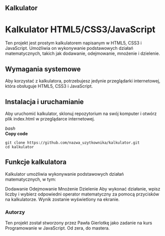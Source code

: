 ## Kalkulator
# Kalkulator HTML5/CSS3/JavaScript
Ten projekt jest prostym kalkulatorem napisanym w HTML5, CSS3 i JavaScript. Umożliwia on wykonywanie podstawowych działań matematycznych, takich jak dodawanie, odejmowanie, mnożenie i dzielenie.

## Wymagania systemowe
Aby korzystać z kalkulatora, potrzebujesz jedynie przeglądarki internetowej, która obsługuje HTML5, CSS3 i JavaScript.

## Instalacja i uruchamianie
Aby uruchomić kalkulator, sklonuj repozytorium na swój komputer i otwórz plik index.html w przeglądarce internetowej.

_bash_  
**Copy code**
```
git clone https://github.com/nazwa_uzytkownika/kalkulator.git
cd kalkulator
```
## Funkcje kalkulatora
Kalkulator umożliwia wykonywanie podstawowych działań matematycznych, w tym:

Dodawanie
Odejmowanie
Mnożenie
Dzielenie
Aby wykonać działanie, wpisz liczby i wybierz odpowiedni operator matematyczny za pomocą przycisków na kalkulatorze. Wynik zostanie wyświetlony na ekranie.

### Autorzy
Ten projekt został stworzony przez Pawła Gierlotkę jako zadanie na kurs Programowanie w JavaScript. Od zera, do mastera.
